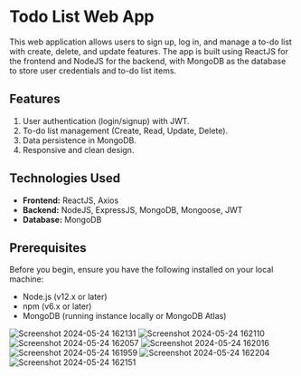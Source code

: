 # Todo List Web App

This web application allows users to sign up, log in, and manage a to-do list with create, delete, and update features. The app is built using ReactJS for the frontend and NodeJS for the backend, with MongoDB as the database to store user credentials and to-do list items.

## Features

1. User authentication (login/signup) with JWT.
2. To-do list management (Create, Read, Update, Delete).
3. Data persistence in MongoDB.
4. Responsive and clean design.

## Technologies Used

- **Frontend:** ReactJS, Axios
- **Backend:** NodeJS, ExpressJS, MongoDB, Mongoose, JWT
- **Database:** MongoDB

## Prerequisites

Before you begin, ensure you have the following installed on your local machine:

- Node.js (v12.x or later)
- npm (v6.x or later)
- MongoDB (running instance locally or MongoDB Atlas)


![Screenshot 2024-05-24 162131](https://github.com/ManishSheela/Todo-App/assets/96982207/902f7ba5-8976-499b-b131-84ab4faed046)
![Screenshot 2024-05-24 162110](https://github.com/ManishSheela/Todo-App/assets/96982207/9e7d7cdf-117f-4ad4-bd39-1ba1f2f943e6)
![Screenshot 2024-05-24 162057](https://github.com/ManishSheela/Todo-App/assets/96982207/178b834a-10f5-489e-a84c-e9c4b478cc48)
![Screenshot 2024-05-24 162016](https://github.com/ManishSheela/Todo-App/assets/96982207/7a5efb03-220c-4563-b7c6-26615ece9a47)
![Screenshot 2024-05-24 161959](https://github.com/ManishSheela/Todo-App/assets/96982207/b7f107aa-d128-4057-aa31-55afa3bf359e)
![Screenshot 2024-05-24 162204](https://github.com/ManishSheela/Todo-App/assets/96982207/62faab58-8573-437c-8c2a-90ea154ea6e3)
![Screenshot 2024-05-24 162151](https://github.com/ManishSheela/Todo-App/assets/96982207/905bd67b-6c13-4899-b2dd-1ff8f3c8b4b3)



